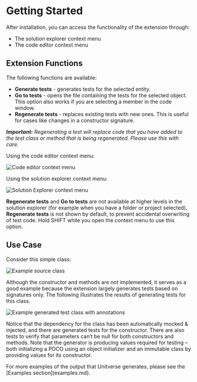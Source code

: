 # Getting Started

After installation, you can access the functionality of the extension through:

* The solution explorer context menu
* The code editor context menu

## Extension Functions

The following functions are available:

* **Generate tests** - generates tests for the selected entity.
* **Go to tests** - opens the file containing the tests for the selected object. This option also works if you are selecting a member in the code window.
* **Regenerate tests** - replaces existing tests with new ones. This is useful for cases like changes in a constructor signature. 

_**Important:** Regenerating a test will replace code that you have added to the test class or method that is being regenerated. Please use this with care._

Using the code editor context menu:

![Code editor context menu](https://raw.githubusercontent.com/mattwhitfield/unittestgenerator/master/assets/CodeEditorContextMenu.png)

Using the solution explorer context menu:

![Solution Explorer context menu](https://raw.githubusercontent.com/mattwhitfield/unittestgenerator/master/assets/SolutionContextMenu.png)

**Regenerate tests** and **Go to tests** are not available at higher levels in the solution explorer (for example when you have a folder or project selected). **Regenerate tests** is not shown by default, to prevent accidental overwriting of test code. Hold SHIFT while you open the context menu to use this option.

## Use Case

Consider this simple class:

 ![Example source class](https://raw.githubusercontent.com/mattwhitfield/unittestgenerator/master/assets/SourceClass.png)

Although the constructor and methods are not implemented, it serves as a good example because the extension largely generates tests based on signatures only. The following illustrates the results of generating tests for this class.

 ![Example generated test class with annotations](https://raw.githubusercontent.com/mattwhitfield/unittestgenerator/master/assets/SourceClassTestsAnnotated.png)

Notice that the dependency for the class has been automatically mocked & injected, and there are generated tests for the constructor. There are also tests to verify that parameters can’t be null for both constructors and methods. Note that the generator is producing values required for testing – both initializing a POCO using an object initializer and an immutable class by providing values for its constructor.

For more examples of the output that Unitverse generates, please see the [Examples section](examples.md}.
